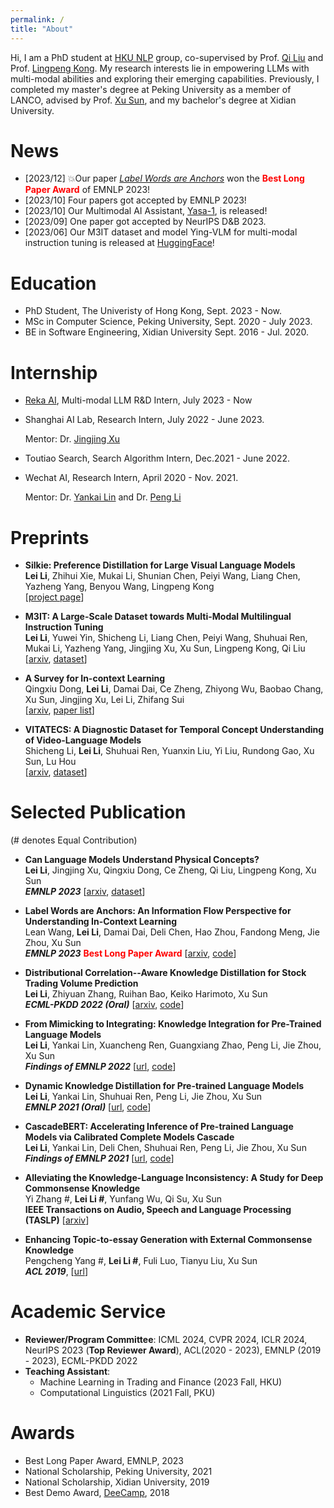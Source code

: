 ```yaml
---
permalink: /
title: "About"
---
```


Hi, I am a PhD student at [HKU NLP](https://hkunlp.github.io/) group, co-supervised by Prof. [Qi Liu](https://leuchine.github.io/) and Prof. [Lingpeng Kong](https://ikekonglp.github.io/). My research interests lie in empowering LLMs with multi-modal abilities and exploring their emerging capabilities. Previously, I completed my master's degree at Peking University as a member of LANCO, advised by Prof. [Xu Sun](https://xusun.org), and my bachelor's degree at Xidian University.


News
=====
* [2023/12] :boom:Our paper *[Label Words are Anchors](https://aclanthology.org/2023.emnlp-main.609/)* won the <span style="color:red">**Best Long Paper Award**</span> of EMNLP 2023! 
* [2023/10] Four papers got accepted by EMNLP 2023!
* [2023/10] Our Multimodal AI Assistant, [Yasa-1](https://reka.ai/announcing-our-multimodal-ai-assistant/), is released!
* [2023/09] One paper got accepted by NeurIPS D&B 2023.
* [2023/06] Our M3IT dataset and model Ying-VLM for multi-modal instruction tuning is released at [HuggingFace](https://m3-it.github.io/)! 


Education
=====
* PhD Student, The Univeristy of Hong Kong, Sept. 2023 - Now.
* MSc in Computer Science, Peking University, Sept. 2020 - July 2023.
* BE in Software Engineering, Xidian University Sept. 2016 - Jul. 2020.



Internship
======
* [Reka AI](https://reka.ai/), Multi-modal LLM R&D Intern, July 2023 - Now
* Shanghai AI Lab, Research Intern, July 2022 - June 2023.

  Mentor: Dr. [Jingjing Xu](https://jingjingxu.com/)
* Toutiao Search, Search Algorithm Intern, Dec.2021 - June 2022. 
* Wechat AI, Research Intern, April 2020 - Nov. 2021. 

  Mentor: Dr. [Yankai Lin](https://linyankai.github.io/) and Dr. [Peng Li](https://www.lpeng.net/)


Preprints
======
* **Silkie: Preference Distillation for Large Visual Language Models**    
**Lei Li**, Zhihui Xie, Mukai Li, Shunian Chen, Peiyi Wang, Liang Chen, Yazheng Yang, Benyou Wang, Lingpeng Kong    
[[project page](https://vlf-silkie.github.io/)]

* **M3IT: A Large-Scale Dataset towards Multi-Modal Multilingual Instruction Tuning**   
**Lei Li**, Yuwei Yin, Shicheng Li, Liang Chen, Peiyi Wang, Shuhuai Ren, Mukai Li, Yazheng Yang, Jingjing Xu, Xu Sun, Lingpeng Kong, Qi Liu   
[[arxiv](https://arxiv.org/pdf/2306.04387.pdf), [dataset](https://huggingface.co/datasets/MMInstruction/M3IT)]


* **A Survey for In-context Learning**  
  Qingxiu Dong, **Lei Li**, Damai Dai, Ce Zheng, Zhiyong Wu, Baobao Chang, Xu Sun, Jingjing Xu, Lei Li, Zhifang Sui  
  [[arxiv](https://arxiv.org/pdf/2301.00234.pdf), [paper list](https://github.com/dqxiu/ICL_PaperList)]


* **VITATECS: A Diagnostic Dataset for Temporal Concept Understanding of Video-Language Models**   
  Shicheng Li, **Lei Li**, Shuhuai Ren, Yuanxin Liu, Yi Liu, Rundong Gao, Xu Sun, Lu Hou  
  [[arxiv](https://arxiv.org/abs/2311.17404), [dataset](https://huggingface.co/datasets/lscpku/VITATECS)] 


Selected Publication
======
(# denotes Equal Contribution)

* **Can Language Models Understand Physical Concepts?**  
  **Lei Li**, Jingjing Xu, Qingxiu Dong, Ce Zheng, Qi Liu, Lingpeng Kong, Xu Sun  
  ***EMNLP 2023*** [[arxiv](https://arxiv.org/pdf/2305.14057.pdf), [dataset](https://github.com/TobiasLee/VEC)]


* **Label Words are Anchors: An Information Flow Perspective for Understanding In-Context Learning**  
  Lean Wang, **Lei Li**, Damai Dai, Deli Chen, Hao Zhou, Fandong Meng, Jie Zhou, Xu Sun  
  ***EMNLP 2023***  <span style="color:red">**Best Long Paper Award**</span> [[arxiv](https://arxiv.org/pdf/2305.14160.pdf), [code](https://github.com/lancopku/label-words-are-anchors)] 



* **Distributional Correlation--Aware Knowledge Distillation for Stock Trading Volume Prediction**   
  **Lei Li**, Zhiyuan Zhang, Ruihan Bao, Keiko Harimoto, Xu Sun   
  ***ECML-PKDD 2022 (Oral)*** [[arxiv](https://arxiv.org/pdf/2208.07232.pdf), [code](https://github.com/lancopku/DCKD)] 

* **From Mimicking to Integrating: Knowledge Integration for Pre-Trained Language Models**   
  **Lei Li**, Yankai Lin, Xuancheng Ren, Guangxiang Zhao, Peng Li, Jie Zhou, Xu Sun  
  ***Findings of EMNLP 2022*** [[url](https://aclanthology.org/2022.findings-emnlp.477), [code](https://github.com/lancopku/MUKI)]


* **Dynamic Knowledge Distillation for Pre-trained Language Models**  
  **Lei Li**, Yankai Lin, Shuhuai Ren, Peng Li, Jie Zhou, Xu Sun  
  ***EMNLP 2021 (Oral)*** [[url](https://aclanthology.org/2021.emnlp-main.31/), [code](https://github.com/lancopku/DynamicKD)]


* **CascadeBERT: Accelerating Inference of Pre-trained Language Models via Calibrated Complete Models Cascade**  
  **Lei Li**, Yankai Lin, Deli Chen, Shuhuai Ren, Peng Li, Jie Zhou, Xu Sun  
  ***Findings of EMNLP 2021*** [[url](https://aclanthology.org/2021.findings-emnlp.43), [code](https://github.com/lancopku/cascadebert)]


* **Alleviating the Knowledge-Language Inconsistency: A Study for Deep Commonsense Knowledge**  
  Yi Zhang #, **Lei Li #**, Yunfang Wu, Qi Su, Xu Sun  
  **IEEE Transactions on Audio, Speech and Language Processing (TASLP)** [[arxiv](https://arxiv.org/pdf/2105.13607.pdf)]

* **Enhancing Topic-to-essay Generation with External Commonsense Knowledge**  
  Pengcheng Yang #, **Lei Li #**, Fuli Luo, Tianyu Liu, Xu Sun  
  ***ACL 2019***, [[url](https://aclanthology.org/P19-1193/)] 



Academic Service
=====
- **Reviewer/Program Committee**: ICML 2024, CVPR 2024, ICLR 2024, NeurIPS 2023 (**Top Reviewer Award**), ACL(2020 - 2023), EMNLP (2019 - 2023), ECML-PKDD 2022
- **Teaching Assistant**: 
  - Machine Learning in Trading and Finance (2023 Fall, HKU)
  - Computational Linguistics (2021 Fall, PKU)


Awards
======
* Best Long Paper Award, EMNLP, 2023 
* National Scholarship, Peking University, 2021
* National Scholarship, Xidian University, 2019 
* Best Demo Award, [DeeCamp](https://deecamp.com/), 2018


